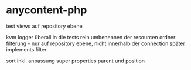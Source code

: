 # anycontent-php

test views auf repository ebene

kvm logger überall in die tests rein
umbenennen der resourcen ordner
filterung - nur auf repository ebene, nicht innerhalb der connection später implements filter

sort inkl. anpassung super properties parent und position

